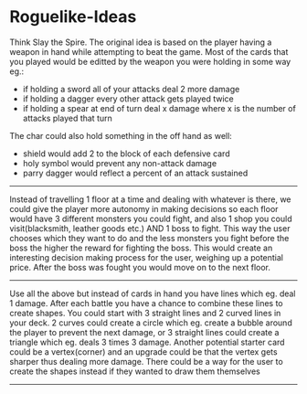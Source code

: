 # Roguelike-Ideas

Think Slay the Spire. The original idea is based on the player having a weapon in hand while attempting to beat the game. Most of the cards that you played would be editted by the weapon you were holding in some way eg.:

- if holding a sword all of your attacks deal 2 more damage
- if holding a dagger every other attack gets played twice
- if holding a spear at end of turn deal x damage where x is the number of attacks played that turn

The char could also hold something in the off hand as well:

- shield would add 2 to the block of each defensive card
- holy symbol would prevent any non-attack damage
- parry dagger would reflect a percent of an attack sustained

---

Instead of travelling 1 floor at a time and dealing with whatever is there, we could give the player more autonomy in making decisions so each floor would have 3 different monsters you could fight, and also 1 shop you could visit(blacksmith, leather goods etc.) AND 1 boss to fight. This way the user chooses which they want to do and the less monsters you fight before the boss the higher the reward for fighting the boss. This would create an interesting decision making process for the user, weighing up a potential price. After the boss was fought you would move on to the next floor.

---

Use all the above but instead of cards in hand you have lines which eg. deal 1 damage. After each battle you have a chance to combine these lines to create shapes. You could start with 3 straight lines and 2 curved lines in your deck. 2 curves could create a circle which eg. create a bubble around the player to prevent the next damage, or 3 straight lines could create a triangle which eg. deals 3 times 3 damage.
Another potential starter card could be a vertex(corner) and an upgrade could be that the vertex gets sharper thus dealing more damage.
There could be a way for the user to create the shapes instead if they wanted to draw them themselves

---
